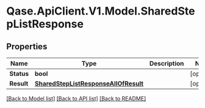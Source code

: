 # Qase.ApiClient.V1.Model.SharedStepListResponse

## Properties

Name | Type | Description | Notes
------------ | ------------- | ------------- | -------------
**Status** | **bool** |  | [optional] 
**Result** | [**SharedStepListResponseAllOfResult**](SharedStepListResponseAllOfResult.md) |  | [optional] 

[[Back to Model list]](../../README.md#documentation-for-models) [[Back to API list]](../../README.md#documentation-for-api-endpoints) [[Back to README]](../../README.md)


